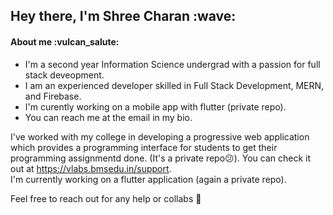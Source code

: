 <h2>Hey there, I'm Shree Charan :wave:</h2>

<h4>About me :vulcan_salute:</h4>

- I'm a second year Information Science undergrad with a passion for full stack deveopment.  
- I am an experienced developer skilled in Full Stack Development, MERN, and Firebase.  
- I'm curently working on a mobile app with flutter (private repo).  
- You can reach me at the email in my bio.

I've worked with my college in developing a progressive web application which provides a programming interface for students to get their programming assignmentd done.
(It's a private repo:confused:). You can check it out at https://vlabs.bmsedu.in/support.   
I'm currently working on a flutter application (again a private repo).

Feel free to reach out for any help or collabs :love_you_gesture:






